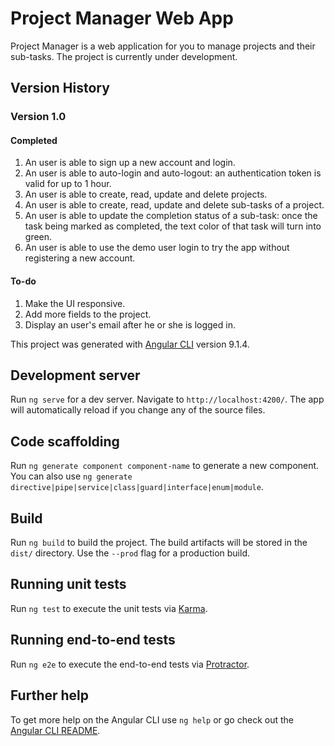# Project Manager Web App

Project Manager is a web application for you to manage projects and their sub-tasks. The project is currently under development.

## Version History

### Version 1.0

#### Completed

1. An user is able to sign up a new account and login.
2. An user is able to auto-login and auto-logout: an authentication token is valid for up to 1 hour.
3. An user is able to create, read, update and delete projects.
4. An user is able to create, read, update and delete sub-tasks of a project.
5. An user is able to update the completion status of a sub-task: once the task being marked as completed, the text color of that task will turn into green.
6. An user is able to use the demo user login to try the app without registering a new account.

#### To-do

1. Make the UI responsive.
2. Add more fields to the project.
3. Display an user's email after he or she is logged in.

This project was generated with [Angular CLI](https://github.com/angular/angular-cli) version 9.1.4.

## Development server

Run `ng serve` for a dev server. Navigate to `http://localhost:4200/`. The app will automatically reload if you change any of the source files.

## Code scaffolding

Run `ng generate component component-name` to generate a new component. You can also use `ng generate directive|pipe|service|class|guard|interface|enum|module`.

## Build

Run `ng build` to build the project. The build artifacts will be stored in the `dist/` directory. Use the `--prod` flag for a production build.

## Running unit tests

Run `ng test` to execute the unit tests via [Karma](https://karma-runner.github.io).

## Running end-to-end tests

Run `ng e2e` to execute the end-to-end tests via [Protractor](http://www.protractortest.org/).

## Further help

To get more help on the Angular CLI use `ng help` or go check out the [Angular CLI README](https://github.com/angular/angular-cli/blob/master/README.md).
